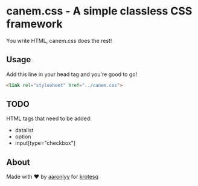 # canem.css - A simple classless CSS framework

You write HTML, canem.css does the rest!

## Usage

Add this line in your head tag and you're good to go!

```html
<link rel="stylesheet" href="../canem.css">
```

## TODO

HTML tags that need to be added:

- datalist
- option
- input[type="checkbox"]

## About

Made with ♥ by [aaronlyy](https://github.com/aaronlyy) for [krotesq](https://github.com/krotesq)
